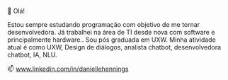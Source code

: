 👋 Olá!

Estou sempre estudando programação com objetivo de me tornar desenvolvedora. 
Já trabalhei na área de TI desde nova com software e principalmente hardware.. 
Sou pós graduada em UXW.
Minha atividade atual é como UXW, Design de diálogos, analista chatbot, desenvolvedora chatbot, IA, NLU.

📫 www.linkedin.com/in/daniellehennings

<!---
lellyhs/lellyhs is a ✨ special ✨ repository because its `README.md` (this file) appears on your GitHub profile.
You can click the Preview link to take a look at your changes.
--->
